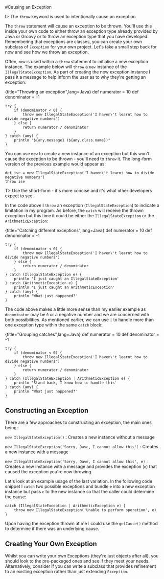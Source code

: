 #Causing an Exception

I> The `throw` keyword is used to intentionally cause an exception

The `throw` statement will cause an exception to be thrown. You'll use this inside your own code to either throw an exception type already provided by Java or Groovy or to throw an exception type that you have developed. Remembering that exceptions are classes, you can create your own subclass of `Exception` for your own project. Let's take a small step back for now and see how we throw an exception.

Often, `new` is used within a `throw` statement to initialise a new exception instance. The example below will `throw` a `new` instance of the `IllegalStateException`. As part of creating the new exception instance I pass it a message to help inform the user as to why they're getting an exception:

{title="Throwing an exception",lang=Java}
	def numerator = 10
	def denominator = -1

	try {
		if (denominator < 0) {
			throw new IllegalStateException('I haven\'t learnt how to divide negative numbers')
		} else {
			return numerator / denominator
		}
	} catch (any) {
		println "${any.message} (${any.class.name})"
	}

You can use `new` to create a new instance of an exception but this won't cause the exception to be thrown - you'll need to `throw` it. The long-form version of the previous example would appear as:


	def ise = new IllegalStateException('I haven\'t learnt how to divide negative numbers')
	throw ise


T> Use the short-form - it's more concise and it's what other developers expect to see.

In the code above I `throw` an exception (`IllegalStateException`) to indicate a limitation in my program. As before, the `catch` will receive the thrown exception but this time it could be either the `IllegalStateException` or the `ArithmeticException`:

{title="Catching different exceptions",lang=Java}
	def numerator = 10
	def denominator = -1

	try {
	    if (denominator < 0) {
	        throw new IllegalStateException('I haven\'t learnt how to divide negative numbers')
	    } else {
	        return numerator / denominator
	    }
	} catch (IllegalStateException e) {
	    println 'I just caught an IllegalStateException'
	} catch (ArithmeticException e) {
	    println 'I just caught an ArithmeticException'
	} catch (any) {
	    println 'What just happened?'
	}


The code above makes a little more sense than my earlier example as `denominator` may be `0` or a negative number and we are concerned with both possibilities. As mentioned earlier, we can use `|` to handle more than one exception type within the same `catch` block:

{title="Grouping catches",lang=Java}
	def numerator = 10
	def denominator = -1

	try {
	    if (denominator < 0) {
	        throw new IllegalStateException('I haven\'t learnt how to divide negative numbers')
	    } else {
	        return numerator / denominator
	    }
	} catch (IllegalStateException | ArithmeticException e) {
	    println 'Stand back, I know how to handle this'
	} catch (any) {
	    println 'What just happened?'
	}


## Constructing an Exception

There are a few approaches to constructing an exception, the main ones being:

`new IllegalStateException()`
: Creates a new instance without a message

`new IllegalStateException('Sorry, Dave, I cannot allow this')`
: Creates a new instance with a message

`new IllegalStateException('Sorry, Dave, I cannot allow this', e)`
: Creates a new instance with a message and provides the exception (`e`) that caused the exception you're now throwing.

Let's look at an example usage of the last variation. In the following code snippet I `catch` two possible exceptions and bundle `e` into a new exception instance but pass `e` to the new instance so that the caller could determine the cause:


	catch (IllegalStateException | ArithmeticException e) {
	    throw new IllegalStateException('Unable to perform operation', e)
	}


Upon having the exception thrown at me I could use the `getCause()` method to determine if there was an underlying cause.

## Creating Your Own Exception

Whilst you can write your own Exceptions (they're just objects after all), you should look to the pre-packaged ones and see if they meet your needs. Alternatively, consider if you can write a subclass that provides refinement to an existing exception rather than just extending `Exception`.
